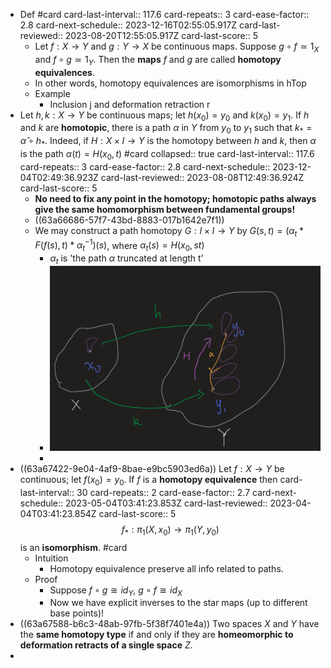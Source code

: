 - Def #card
  card-last-interval:: 117.6
  card-repeats:: 3
  card-ease-factor:: 2.8
  card-next-schedule:: 2023-12-16T02:55:05.917Z
  card-last-reviewed:: 2023-08-20T12:55:05.917Z
  card-last-score:: 5
	- Let $f: X \rightarrow Y$ and $g: Y \rightarrow X$ be continuous maps. Suppose $g \circ f \simeq 1_X$ and $f \circ g \simeq 1_Y$. Then the **maps** $f$ and $g$ are called **homotopy equivalences**.
	- In other words, homotopy equivalences are isomorphisms in $\mathrm{hTop}$
	- Example
		- Inclusion j and deformation retraction r
- Let $h, k: X \rightarrow Y$ be continuous maps; let $h\left(x_0\right)=y_0$ and $k\left(x_0\right)=y_1$. If $h$ and $k$ are **homotopic**, there is a path $\alpha$ in $Y$ from $y_0$ to $y_1$ such that $k_*=\hat{\alpha} \circ h_*$. Indeed, if $H: X \times I \rightarrow Y$ is the homotopy between $h$ and $k$, then $\alpha$ is the path $\alpha(t)=H\left(x_0, t\right)$ #card
  collapsed:: true
  card-last-interval:: 117.6
  card-repeats:: 3
  card-ease-factor:: 2.8
  card-next-schedule:: 2023-12-04T02:49:36.923Z
  card-last-reviewed:: 2023-08-08T12:49:36.924Z
  card-last-score:: 5
	- **No need to fix any point in the homotopy; homotopic paths always give the same homomorphism between fundamental groups!**
	- ((63a66686-57f7-43bd-8883-017b1642e7f1))
	- We may construct a path homotopy $G: I\times I \to Y$ by $G(s,t)=(\alpha_t * F(f(s),t) * \alpha_t^{-1})(s)$, where $\alpha_t(s)=H(x_0,st)$
		- $\alpha_t$ is 'the path $\alpha$ truncated at length t'
		- ![Image.png](../assets/Image_1671852973168_0.png)
		-
- ((63a67422-9e04-4af9-8bae-e9bc5903ed6a)) Let $f: X \rightarrow Y$ be continuous; let $f\left(x_0\right)=y_0$. If $f$ is a **homotopy equivalence** then
  card-last-interval:: 30
  card-repeats:: 2
  card-ease-factor:: 2.7
  card-next-schedule:: 2023-05-04T03:41:23.853Z
  card-last-reviewed:: 2023-04-04T03:41:23.854Z
  card-last-score:: 5
  $$
  f_*: \pi_1\left(X, x_0\right) \longrightarrow \pi_1\left(Y, y_0\right)
  $$
  is an **isomorphism**. #card
	- Intuition
		- Homotopy equivalence preserve all info related to paths.
	- Proof
		- Suppose $f\circ g \cong id_Y$, $g \circ f \cong id_X$
		- Now we have explicit inverses to the star maps (up to different base points)!
- ((63a67588-b6c3-48ab-97fb-5f38f7401e4a)) Two spaces $X$ and $Y$ have the **same homotopy type** if and only if they are **homeomorphic to deformation retracts of a single space** $Z$.
-